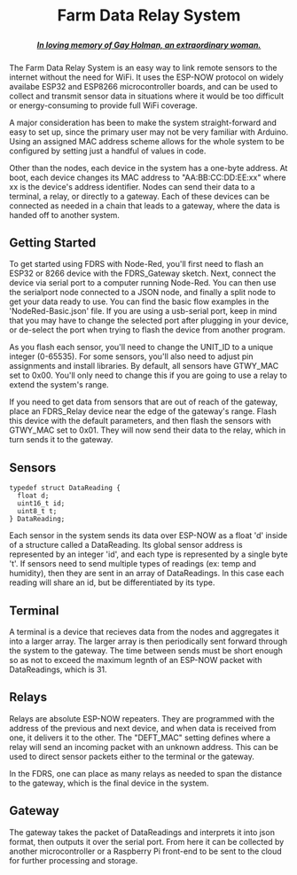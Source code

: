 # <p align="center">Farm Data Relay System
##### <p align="center">[***In loving memory of Gay Holman, an extraordinary woman.***](https://www.facebook.com/CFECI/posts/2967989419953119) #####

The Farm Data Relay System is an easy way to link remote sensors to the internet without the need for WiFi. It uses the ESP-NOW protocol on widely availabe ESP32 and ESP8266 microcontroller boards, and can be used to collect and transmit sensor data in situations where it would be too difficult or energy-consuming to provide full WiFi coverage. 

A major consideration has been to make the system straight-forward and easy to set up, since the primary user may not be very familiar with Arduino. Using an assigned MAC address scheme allows for the whole system to be configured by setting just a handful of values in code. 

Other than the nodes, each device in the system has a one-byte address. At boot, each device changes its MAC address to "AA:BB:CC:DD:EE:xx" where xx is the device's address identifier. Nodes can send their data to a terminal, a relay, or directly to a gateway. Each of these devices can be connected as needed in a chain that leads to a gateway, where the data is handed off to another system.

## Getting Started  
To get started using FDRS with Node-Red, you'll first need to flash an ESP32 or 8266 device with the FDRS_Gateway sketch. Next, connect the device via serial port to a computer running Node-Red. You can then use the serialport node connected to a JSON node, and finally a split node to get your data ready to use. You can find the basic flow examples in the 'NodeRed-Basic.json' file. If you are using a usb-serial port, keep in mind that you may have to change the selected port after plugging in your device, or de-select the port when trying to flash the device from another program.

As you flash each sensor, you'll need to change the UNIT_ID to a unique integer (0-65535). For some sensors, you'll also need to adjust pin assignments and install libraries.
By default, all sensors have GTWY_MAC set to 0x00. You'll only need to change this if you are going to use a relay to extend the system's range.

If you need to get data from sensors that are out of reach of the gateway, place an FDRS_Relay device near the edge of the gateway's range. Flash this device with the default parameters, and then flash the sensors with GTWY_MAC set to 0x01. They will now send their data to the relay, which in turn sends it to the gateway.

## Sensors
```
typedef struct DataReading {
  float d;
  uint16_t id;
  uint8_t t;
} DataReading;
```
Each sensor in the system sends its data over ESP-NOW as a float 'd' inside of a structure called a DataReading. Its global sensor address is represented by an integer 'id', and each type is represented by a single byte 't'.  If sensors need to send multiple types of readings (ex: temp and humidity), then they are sent in an array of DataReadings. In this case each reading will share an id, but be differentiated by its type.

## Terminal
A terminal is a device that recieves data from the nodes and aggregates it into a larger array. The larger array is then periodically sent forward through the system to the gateway. The time between sends must be short enough so as not to  exceed the maximum legnth of an ESP-NOW packet with DataReadings, which is 31.


## Relays
Relays are absolute ESP-NOW repeaters. They are programmed with the address of the previous and next device, and when data is received from one, it delivers it to the other. The "DEFT_MAC" setting defines where a relay will send an incoming packet with an unknown address. This can be used to direct sensor packets either to the terminal or the gateway.

In the FDRS, one can place as many relays as needed to span the distance to the gateway, which is the final device in the system.

## Gateway
The gateway takes the packet of DataReadings and interprets it into json format, then outputs it over the serial port. From here it can be collected by another microcontroller or a Raspberry Pi front-end to be sent to the cloud for further processing and storage.





